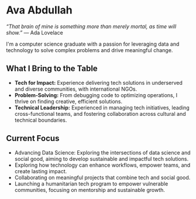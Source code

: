 # Ava Abdullah

_“That brain of mine is something more than merely
mortal, as time will show.”_
— Ada Lovelace

I'm a computer science graduate with a
passion for leveraging data and technology to solve complex
problems and drive meaningful change.

## What I Bring to the Table  

- **Tech for Impact:** Experience delivering tech solutions in underserved and
  diverse communities, with international NGOs.
- **Problem-Solving:** From debugging code to optimizing operations,
  I thrive on finding creative, efficient solutions.
- **Technical Leadership:** Experienced in managing tech initiatives,
  leading cross-functional teams, and fostering collaboration
  across cultural and technical boundaries.

## Current Focus  

- Advancing Data Science: Exploring the intersections of data science
  and social good, aiming to develop sustainable and impactful tech solutions.
- Exploring how technology can enhance workflows, empower teams, and create
  lasting impact.
- Collaborating on meaningful projects that combine tech and social good.
- Launching a humanitarian tech program to empower vulnerable communities,
  focusing on mentorship and sustainable growth.
